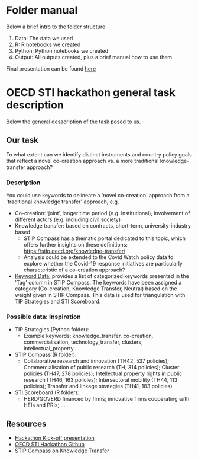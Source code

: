 # Folder manual

Below a brief intro to the folder structure

1. Data: The data we used
2. R: R notebooks we created
3. Python: Python notebooks we created
4. Output: All outputs created, plus a brief manual how to use them

Final presentation can be found [here](https://github.com/STIPlab/hackathon/blob/main/team_Aalborg/output/OECD_STI_hackathon_presenttion_final%20.pptx)


# OECD STI hackathon general task description

Below the general desacription of the task posed to us.

## Our task

To what extent can we identify distinct instruments and country policy goals that reflect a novel co-creation approach vs. a more traditional knowledge-transfer approach?

### Description

You could use keywords to delineate a 'novel co-creation' approach from a 'traditional
knowledge transfer' approach, e.g.

* Co-creation: ‘joint’, longer time period (e.g. institutional), involvement of different actors (e.g. including civil society)
* Knowledge transfer: based on contracts, short-term, university-industry based
  * STIP Compass has a thematic portal dedicated to this topic, which offers further insights on these definitions: https://stip.oecd.org/knowledge-transfer/
  * Analysis could be extended to the Covid Watch policy data to explore whether the
Covid-19 response initiatives are particularly characteristic of a co-creation approach?
* [Keyword Data:](https://github.com/AI-Growth-Lab/OECD_hackathon/blob/main/data/keyword_data_new.csv) provides a list of categorized keywords presented in the 'Tag' column in STIP Compass. The keywords have been assigned a category (Co-creation, Knowledge Transfer, Neutral) based on the weight given in STIP Compass. This data is used for triangulation with TIP Strategies and STI Scoreboard. 

### Possible data: Inspiration

* TIP Strategies (Python folder):
  * Example keywords: knowledge_transfer, co-creation, commercialisation, technology_transfer, clusters, intellectual_property
* STIP Compass (R folder):
  * Collaborative research and innovation (TH42, 537 policies); Commercialisation of public research (TH, 314 policies); Cluster policies (TH47, 278 policies); Intellectual property rights in public research (TH46, 163 policies); Intersectoral mobility (TH44, 113 policies); Transfer and linkage strategies (TH41, 183 policies)
* STI.Scoreboard (R folder):
  * HERD/GOVERD financed by firms; innovative firms cooperating with HEIs and PRIs; ...


## Resources

* [Hackathon Kick-off presentation](https://stiplab.github.io/hackathon/resources/STIP%20Data%20Lab%20and%20OECD-TIP%20Hackathon%20on%20data%20science%20for%20STI%20policy%20(kick-off).pdf)
* [OECD STI Hackathon Github](https://github.com/STIPlab/hackathon)
* [STIP Compass on Knowledge Transfer](https://stip.oecd.org/knowledge-transfer/)


